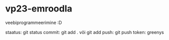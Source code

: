 # vp23-emroodla
veebiprogrammeerimine :D

staatus: git status
commit: git add . või git add <failinimi>
push: git push
token: greenys
